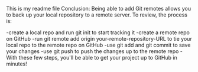 This is my readme file
Conclusion:
Being able to add Git remotes allows you to back up your local repository to a remote server. To review, the process is:

-create a local repo and run git init to start tracking it
-create a remote repo on GitHub
-run git remote add origin your-remote-repository-URL to tie your local repo to the remote repo on GitHub
-use git add and git commit to save your changes
-use git push to push the changes up to the remote repo
-With these few steps, you'll be able to get your project up to GitHub in minutes!